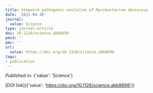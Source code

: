 ```yaml
---
title: Stepwise pathogenic evolution of Mycobacterium abscessus
date: '2021-04-30'
journal:
  value: Science
type: journal-article
doi: 10.1126/science.abb8699
pmid: ''
pmc: ''
url:
  value: https://doi.org/10.1126/science.abb8699
tags:
- publication
---
```


*Published in*: {'value': 'Science'}

[DOI link]({'value': 'https://doi.org/10.1126/science.abb8699'})


